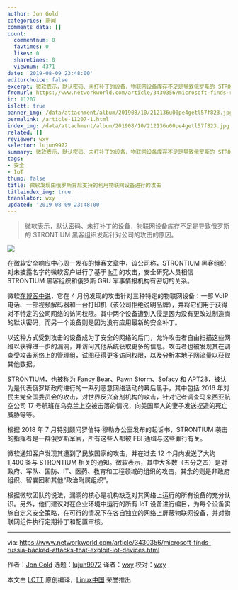 ```yaml
---
author: Jon Gold
categories: 新闻
comments_data: []
count:
  commentnum: 0
  favtimes: 0
  likes: 0
  sharetimes: 0
  viewnum: 4371
date: '2019-08-09 23:48:00'
editorchoice: false
excerpt: 微软表示，默认密码、未打补丁的设备，物联网设备库存不足是导致俄罗斯的 STRONTIUM 黑客组织发起针对公司的攻击的原因。
fromurl: https://www.networkworld.com/article/3430356/microsoft-finds-russia-backed-attacks-that-exploit-iot-devices.html
id: 11207
islctt: true
banner_img: /data/attachment/album/201908/10/212136u00pe4getl57f823.jpg
permalink: /article-11207-1.html
index_img: /data/attachment/album/201908/10/212136u00pe4getl57f823.jpg.thumb.jpg
related: []
reviewer: wxy
selector: lujun9972
summary: 微软表示，默认密码、未打补丁的设备，物联网设备库存不足是导致俄罗斯的 STRONTIUM 黑客组织发起针对公司的攻击的原因。
tags:
- 安全
- IoT
thumb: false
title: 微软发现由俄罗斯背后支持的利用物联网设备进行的攻击
titleindex_img: true
translator: wxy
updated: '2019-08-09 23:48:00'
---
```



> 
> 微软表示，默认密码、未打补丁的设备，物联网设备库存不足是导致俄罗斯的 STRONTIUM 黑客组织发起针对公司的攻击的原因。
> 
> 
> 


![](/data/attachment/album/201908/10/212136u00pe4getl57f823.jpg)


在微软安全响应中心周一发布的博客文章中，该公司称，STRONTIUM 黑客组织对未披露名字的微软客户进行了基于 [IoT](https://www.networkworld.com/article/3207535/what-is-iot-how-the-internet-of-things-works.html) 的攻击，安全研究人员相信 STRONTIUM 黑客组织和俄罗斯 GRU 军事情报机构有密切的关系。


微软[在博客中说](https://msrc-blog.microsoft.com/2019/08/05/corporate-iot-a-path-to-intrusion/)，它在 4 月份发现的攻击针对三种特定的物联网设备：一部 VoIP 电话、一部视频解码器和一台打印机（该公司拒绝说明品牌），并将它们用于获得对不特定的公司网络的访问权限。其中两个设备遭到入侵是因为没有更改过制造商的默认密码，而另一个设备则是因为没有应用最新的安全补丁。


以这种方式受到攻击的设备成为了安全的网络的后门，允许攻击者自由扫描这些网络以获得进一步的漏洞，并访问其他系统获取更多的信息。攻击者也被发现其在调查受攻击网络上的管理组，试图获得更多访问权限，以及分析本地子网流量以获取其他数据。


STRONTIUM，也被称为 Fancy Bear、Pawn Storm、Sofacy 和 APT28，被认为是代表俄罗斯政府进行的一系列恶意网络活动的幕后黑手，其中包括 2016 年对民主党全国委员会的攻击，对世界反兴奋剂机构的攻击，针对记者调查马来西亚航空公司 17 号航班在乌克兰上空被击落的情况，向美国军人的妻子发送捏造的死亡威胁等等。


根据 2018 年 7 月特别顾问罗伯特·穆勒办公室发布的起诉书，STRONTIUM 袭击的指挥者是一群俄罗斯军官，所有这些人都被 FBI 通缉与这些罪行有关。


微软通知客户发现其遭到了民族国家的攻击，并在过去 12 个月内发送了大约 1,400 条与 STRONTIUM 相关的通知。微软表示，其中大多数（五分之四）是对政府、军队、国防、IT、医药、教育和工程领域的组织的攻击，其余的则是非政府组织、智囊团和其他“政治附属组织”。


根据微软团队的说法，漏洞的核心是机构缺乏对其网络上运行的所有设备的充分认识。另外，他们建议对在企业环境中运行的所有 IoT 设备进行编目，为每个设备实施自定义安全策略，在可行的情况下在各自独立的网络上屏蔽物联网设备，并对物联网组件执行定期补丁和配置审核。




---


via: <https://www.networkworld.com/article/3430356/microsoft-finds-russia-backed-attacks-that-exploit-iot-devices.html>


作者：[Jon Gold](https://www.networkworld.com/author/Jon-Gold/) 选题：[lujun9972](https://github.com/lujun9972) 译者：[wxy](https://github.com/wxy) 校对：[wxy](https://github.com/wxy)


本文由 [LCTT](https://github.com/LCTT/TranslateProject) 原创编译，[Linux中国](https://linux.cn/) 荣誉推出